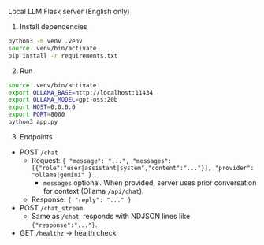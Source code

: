 Local LLM Flask server (English only)

1) Install dependencies

```bash
python3 -m venv .venv
source .venv/bin/activate
pip install -r requirements.txt
```

2) Run

```bash
source .venv/bin/activate
export OLLAMA_BASE=http://localhost:11434
export OLLAMA_MODEL=gpt-oss:20b
export HOST=0.0.0.0
export PORT=8000
python3 app.py
```

3) Endpoints

- POST `/chat`
  - Request: `{ "message": "...", "messages": [{"role":"user|assistant|system","content":"..."}], "provider": "ollama|gemini" }`
    - `messages` optional. When provided, server uses prior conversation for context (Ollama `/api/chat`).
  - Response: `{ "reply": "..." }`
- POST `/chat_stream`
  - Same as `/chat`, responds with NDJSON lines like `{"response":"..."}`.
- GET `/healthz` -> health check
